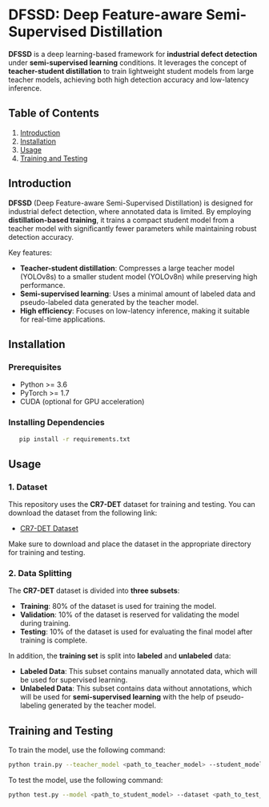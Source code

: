# DFSSD: Deep Feature-aware Semi-Supervised Distillation

**DFSSD** is a deep learning-based framework for **industrial defect detection** under **semi-supervised learning** conditions. It leverages the concept of **teacher-student distillation** to train lightweight student models from large teacher models, achieving both high detection accuracy and low-latency inference.

## Table of Contents

1. [Introduction](#introduction)
2. [Installation](#installation)
3. [Usage](#usage)
4. [Training and Testing](#training-and-testing)

## Introduction

**DFSSD** (Deep Feature-aware Semi-Supervised Distillation) is designed for industrial defect detection, where annotated data is limited. By employing **distillation-based training**, it trains a compact student model from a teacher model with significantly fewer parameters while maintaining robust detection accuracy.

Key features:
- **Teacher-student distillation**: Compresses a large teacher model (YOLOv8s) to a smaller student model (YOLOv8n) while preserving high performance.
- **Semi-supervised learning**: Uses a minimal amount of labeled data and pseudo-labeled data generated by the teacher model.
- **High efficiency**: Focuses on low-latency inference, making it suitable for real-time applications.

## Installation

### Prerequisites

- Python >= 3.6
- PyTorch >= 1.7
- CUDA (optional for GPU acceleration)

### Installing Dependencies 
```bash
   pip install -r requirements.txt
```
## Usage

### 1. Dataset

This repository uses the **CR7-DET** dataset for training and testing. You can download the dataset from the following link:

- [CR7-DET Dataset](<INSERT_YOUR_DATASET_LINK_HERE>)

Make sure to download and place the dataset in the appropriate directory for training and testing.

### 2. Data Splitting

The **CR7-DET** dataset is divided into **three subsets**:
- **Training**: 80% of the dataset is used for training the model.
- **Validation**: 10% of the dataset is reserved for validating the model during training.
- **Testing**: 10% of the dataset is used for evaluating the final model after training is complete.

In addition, the **training set** is split into **labeled** and **unlabeled** data:
- **Labeled Data**: This subset contains manually annotated data, which will be used for supervised learning.
- **Unlabeled Data**: This subset contains data without annotations, which will be used for **semi-supervised learning** with the help of pseudo-labeling generated by the teacher model.



## Training and Testing

To train the model, use the following command:
```bash
python train.py --teacher_model <path_to_teacher_model> --student_model <path_to_student_model> --dataset <path_to_dataset>
```
To test the model, use the following command:
```bash
python test.py --model <path_to_student_model> --dataset <path_to_test_dataset>
```
